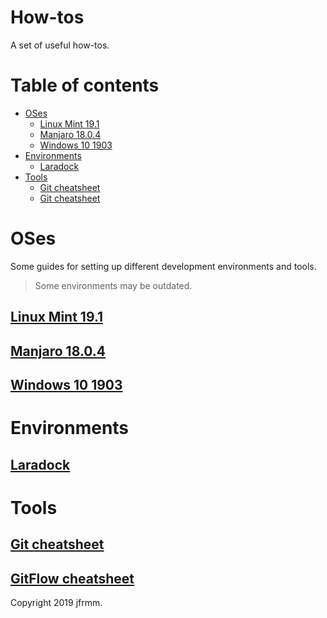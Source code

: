 # How-tos

A set of useful how-tos.

# Table of contents

- [OSes](#oses)
  - [Linux Mint 19.1](#linux-mint-19.1)
  - [Manjaro 18.0.4](#manjaro-18.0.4)
  - [Windows 10 1903](#windows-10-1903)
- [Environments](#environments)
  - [Laradock](#laradock)
- [Tools](#tools)
  - [Git cheatsheet](#git-cheatsheet)
  - [Git cheatsheet](#git-cheatsheet)

# OSes

Some guides for setting up different development environments and tools.

> Some environments may be outdated.

## [Linux Mint 19.1](./LINUX-MINT-19.1.md)

## [Manjaro 18.0.4](./MANJARO-18.0.4.md)

## [Windows 10 1903](./WINDOWS-10-1903.md)

# Environments

## [Laradock](./LARADOCK.md)

# Tools

## [Git cheatsheet](./GIT-CHEATSHEET.md)

## [GitFlow cheatsheet](./GIT-FLOW-CHEATSHEET.md)

Copyright 2019 jfrmm.
